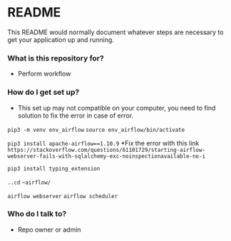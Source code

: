 # README #

This README would normally document whatever steps are necessary to get your application up and running.

### What is this repository for? ###

* Perform workflow

### How do I get set up? ###

* This set up may not compatible on your computer, you need to find solution to fix the error in case of error.


`pip3 -m venv env_airflow`
`source env_airflow/bin/activate`

`pip3 install apache-airflow==1.10.9`
*Fix the error with this link
`https://stackoverflow.com/questions/61101729/starting-airflow-webserver-fails-with-sqlalchemy-exc-noinspectionavailable-no-i`

`pip3 install typing_extension`

`..cd`
`~airflow/`

`airflow webserver`
`airflow scheduler`



### Who do I talk to? ###

* Repo owner or admin
